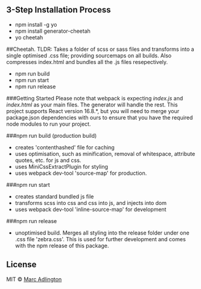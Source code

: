 ## 3-Step Installation Process
- npm install -g yo
- npm install generator-cheetah
- yo cheetah

##Cheetah.
TLDR: Takes a folder of scss or sass files and transforms into a single optimised .css file; providing sourcemaps on all builds. Also compresses index.html and bundles all the .js files resepectively. 
- npm run build
- npm run start
- npm run release

###Getting Started
Please note that webpack is expecting *index.js* and *index.html* as your main files. The generator will handle the rest. This project supports React version 16.8.*, but you will need to merge your package.json dependencies with ours to ensure that you have the required node modules to run your project.

###npm run build (production build)
 - creates 'contenthashed' file for caching
 - uses optimisation, such as minification, removal of whitespace, attribute quotes, etc. for js and css.
- uses MiniCssExtractPlugin for styling
- uses webpack dev-tool 'source-map' for production.

###npm run start
- creates standard bundled js file 
- transforms scss into css and css into js, and injects into dom
- uses webpack dev-tool 'inline-source-map' for development

###npm run release
- unoptimised build. Merges all styling into the release folder under one .css file 'zebra.css'. This is used for further development and comes with the npm release of this package.

## License

MIT © [Marc Adlington](marcadlington.com)


[npm-image]: https://badge.fury.io/js/generator-webpack-stlye-bundler.svg
[npm-url]: https://npmjs.org/package/generator-webpack-stlye-bundler
[travis-image]: https://travis-ci.org//generator-webpack-stlye-bundler.svg?branch=master
[travis-url]: https://travis-ci.org//generator-webpack-stlye-bundler
[daviddm-image]: https://david-dm.org//generator-webpack-stlye-bundler.svg?theme=shields.io
[daviddm-url]: https://david-dm.org//generator-webpack-stlye-bundler
